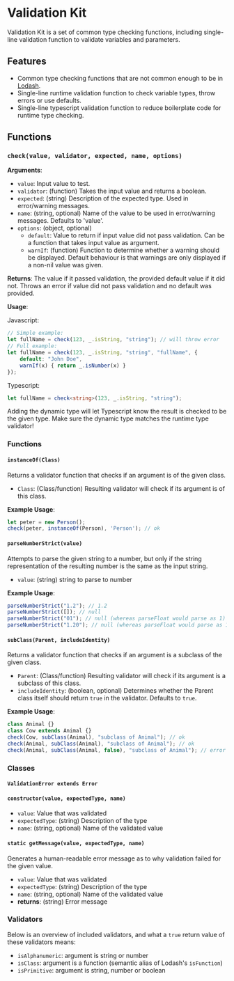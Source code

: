 Validation Kit
===

Validation Kit is a set of common type checking functions, including single-line validation function to validate
variables and parameters. 

## Features

- Common type checking functions that are not common enough to be in [Lodash](https://lodash.com/).
- Single-line runtime validation function to check variable types, throw errors or use defaults.
- Single-line typescript validation function to reduce boilerplate code for runtime type checking.

## Functions

### `check(value, validator, expected, name, options)`

**Arguments**:
- `value`: Input value to test.
- `validator`: (function) Takes the input value and returns a boolean.
- `expected`: (string) Description of the expected type. Used in error/warning messages.
- `name`: (string, optional) Name of the value to be used in error/warning messages. Defaults to 'value'.
- `options`: (object, optional)
    - `default`: Value to return if input value did not pass validation. Can be a function that takes input value as argument.
    - `warnIf`: (function) Function to determine whether a warning should be displayed. Default behaviour is that warnings
                are only displayed if a non-nil value was given.

**Returns**:
The value if it passed validation, the provided default value if it did not. Throws an error if value did not pass
validation and no default was provided.
                
**Usage**:

Javascript:

```javascript
// Simple example:
let fullName = check(123, _.isString, "string"); // will throw error
// Full example:
let fullName = check(123, _.isString, "string", "fullName", {
    default: "John Doe", 
    warnIf(x) { return _.isNumber(x) }
});
```

Typescript:

```typescript
let fullName = check<string>(123, _.isString, "string");
```

Adding the dynamic type will let Typescript know the result is checked to be the given type. Make sure the dynamic type
matches the runtime type validator!

### Functions

#### `instanceOf(Class)`

Returns a validator function that checks if an argument is of the given class.

- `Class`: (Class/function) Resulting validator will check if its argument is of this class.

**Example Usage**:

```typescript
let peter = new Person();
check(peter, instanceOf(Person), 'Person'); // ok
```

#### `parseNumberStrict(value)`

Attempts to parse the given string to a number, but only if the string representation of the resulting number is the
same as the input string.

- `value`: (string) string to parse to number

**Example Usage**:

```typescript
parseNumberStrict("1.2"); // 1.2
parseNumberStrict([]); // null
parseNumberStrict("01"); // null (whereas parseFloat would parse as 1)
parseNumberStrict("1.20"); // null (whereas parseFloat would parse as 1.2)
```

#### `subClass(Parent, includeIdentity)`

Returns a validator function that checks if an argument is a subclass of the given class.

- `Parent`: (Class/function) Resulting validator will check if its argument is a subclass of this class.
- `includeIdentity`: (boolean, optional) Determines whether the Parent class itself should return `true` in the validator.
    Defaults to `true`.

**Example Usage**:

```typescript
class Animal {}
class Cow extends Animal {}
check(Cow, subClass(Animal), "subclass of Animal"); // ok
check(Animal, subClass(Animal), "subclass of Animal"); // ok
check(Animal, subClass(Animal, false), "subclass of Animal"); // error 
```

### Classes

#### `ValidationError extends Error`

#### `constructor(value, expectedType, name)`

- `value`: Value that was validated
- `expectedType`: (string) Description of the type
- `name`: (string, optional) Name of the validated value

#### `static getMessage(value, expectedType, name)`

Generates a human-readable error message as to why validation failed for the given value.

- `value`: Value that was validated
- `expectedType`: (string) Description of the type
- `name`: (string, optional) Name of the validated value
- **returns**: (string) Error message

### Validators

Below is an overview of included validators, and what a `true` return value of these validators means:

- `isAlphanumeric`: argument is string or number
- `isClass`: argument is a function (semantic alias of Lodash's `isFunction`)
- `isPrimitive`: argument is string, number or boolean
